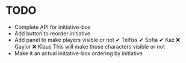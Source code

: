 # TODO

-   Complete API for initiative-box
-   Add button to reorder initiative
-   Add panel to make players visible or not
    ✔ Telfiss
    ✔ Sofia
    ✔ Kaz
    ❌ Gaylor
    ❌ Klaus
    This will make those characters visible or not
-   Make it an actual initiative-box ordering by initiative
